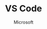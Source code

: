 ---
title: "VS Code"
description: "A powerful, lightweight code editor with built-in support for debugging, version control, and extensions."
topic: "Developer Tools"
category: tool
format: tool
author: "Microsoft"
url: "https://code.visualstudio.com/"
tags: ["editor", "development", "productivity"]
difficulty: beginner
estimatedTime: "30 minutes"
license: "MIT"
isFree: true
isOpenSource: true
githubUrl: "https://github.com/microsoft/vscode"
githubStars: 168000
docsUrl: "https://code.visualstudio.com/docs"
publishedAt: 2025-10-16
featured: true
---